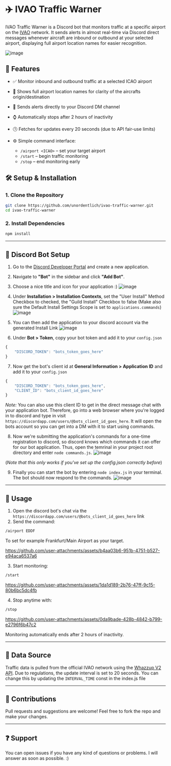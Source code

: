 # ✈️ IVAO Traffic Warner

IVAO Traffic Warner is a Discord bot that monitors traffic at a specific airport on the [IVAO](https://www.ivao.aero/) network. It sends alerts in almost real-time via Discord direct messages whenever aircraft are inbound or outbound at your selected airport, displaying full airport location names for easier recognition.

![image](https://github.com/user-attachments/assets/cdbab0e6-43d7-4ae4-aa1b-f03c539fd92e)


## 🚀 Features

* ✅ Monitor inbound and outbound traffic at a selected ICAO airport
* 📍 Shows full airport location names for clarity of the aircrafts origin/destination
* 📩 Sends alerts directly to your Discord DM channel
* ⌚ Automatically stops after 2 hours of inactivity
* 🕒 Fetches for updates every 20 seconds (due to API fair-use limits)
* ⚙️ Simple command interface:

  * `/airport <ICAO>` – set your target airport
  * `/start` – begin traffic monitoring
  * `/stop` – end monitoring early

## 🛠️ Setup & Installation

### 1. Clone the Repository

```bash
git clone https://github.com/unordentlich/ivao-traffic-warner.git
cd ivao-traffic-warner
```

### 2. Install Dependencies

```bash
npm install
```

---

## 🧹 Discord Bot Setup

1. Go to the [Discord Developer Portal](https://discord.com/developers/applications) and create a new application.
2. Navigate to **"Bot"** in the sidebar and click **"Add Bot"**.
3. Choose a nice title and icon for your application :)
![image](https://github.com/user-attachments/assets/b683b319-7935-4c92-bfef-4f55d3ecf2aa)

4. Under **Installation > Installation Contexts**, set the "User Install" Method Checkbox to checked, the "Guild Install" Checkbox to false (Make also sure the Default Install Settings Scope is set to `applications.commands`) 
![image](https://github.com/user-attachments/assets/7c22bbd1-ef84-4fa7-81a6-2fc8300170f7)


5. You can then add the application to your discord account via the generated Install Link
![image](https://github.com/user-attachments/assets/70147ebe-e244-483c-a000-02b534846d2f)


6. Under **Bot > Token**, copy your bot token and add it to your `config.json`
```js
{
	"DISCORD_TOKEN": "bots_token_goes_here"
}
```

7. Now get the bot's client id at **General Information > Application ID** and add it to your `config.json`
```js
{
	"DISCORD_TOKEN": "bots_token_goes_here",
	"CLIENT_ID": "bots_client_id_goes_here"
}
```
*Note:* You can also use this client ID to get in the direct message chat with your application bot. Therefore, go into a web browser where you're logged in to discord and type in visit `https://discordapp.com/users/@bots_client_id_goes_here`. It will open the bots account so you can get into a DM with it to start using commands.

8. Now we're submitting the application's commands for a one-time registration to discord, so discord knows which commands it can offer for our bot application. Thus, open the temrinal in your project root directory and enter `node commands.js`.
![image](https://github.com/user-attachments/assets/acb5786e-6b6a-4c0c-93e0-ea5243473889) 

(*Note that this only works if you've set up the config.json correctly before*)

9. Finally you can start the bot by entering `node index.js` in your terminal. The bot should now respond to the commands.
![image](https://github.com/user-attachments/assets/9071d0a0-7e80-4bdf-a7b4-983d458f793c)


---

## 🧽 Usage

1. Open the discord bot's chat via the `https://discordapp.com/users/@bots_client_id_goes_here` link
2. Send the command:

```bash
/airport EDDF
```

To set for example Frankfurt/Main Airport as your target.

https://github.com/user-attachments/assets/b4aa03b6-951b-4751-b527-e94aca6537a6




3. Start monitoring:

```bash
/start
```

https://github.com/user-attachments/assets/1da1d189-2b76-47ff-9c15-80b6bc5dc4fb



4. Stop anytime with:

```bash
/stop
```

https://github.com/user-attachments/assets/0da9bade-428b-4842-b799-e2796f6b47c2


Monitoring automatically ends after 2 hours of inactivity.

---

## 📡 Data Source

Traffic data is pulled from the official IVAO network using the [Whazzup V2 API](https://wiki.ivao.aero/en/home/devops/api/whazuup/how-to-retrieve-v2). Due to regulations, the update interval is set to 20 seconds. You can change this by updating the `INTERVAL_TIME` const in the index.js file

---

## 🤝 Contributions

Pull requests and suggestions are welcome! Feel free to fork the repo and make your changes.

---

## ❓ Support
You can open issues if you have any kind of questions or problems. I will answer as soon as possible. :)
